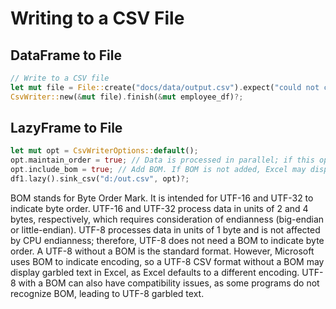 # Writing to a CSV File

## DataFrame to File

```rust
// Write to a CSV file
let mut file = File::create("docs/data/output.csv").expect("could not create file");
CsvWriter::new(&mut file).finish(&mut employee_df)?;
```

## LazyFrame to File

```rust
let mut opt = CsvWriterOptions::default();
opt.maintain_order = true; // Data is processed in parallel; if this option is not enabled, the order of rows in the file cannot be guaranteed.
opt.include_bom = true; // Add BOM. If BOM is not added, Excel may display garbled text; some programs do not support UTF-8 BOM, which can also lead to garbled text.
df1.lazy().sink_csv("d:/out.csv", opt)?;
```

BOM stands for Byte Order Mark. It is intended for UTF-16 and UTF-32 to indicate byte order. UTF-16 and UTF-32 process data in units of 2 and 4 bytes, respectively, which requires consideration of endianness (big-endian or little-endian). UTF-8 processes data in units of 1 byte and is not affected by CPU endianness; therefore, UTF-8 does not need a BOM to indicate byte order. A UTF-8 without a BOM is the standard format. However, Microsoft uses BOM to indicate encoding, so a UTF-8 CSV format without a BOM may display garbled text in Excel, as Excel defaults to a different encoding. UTF-8 with a BOM can also have compatibility issues, as some programs do not recognize BOM, leading to UTF-8 garbled text.